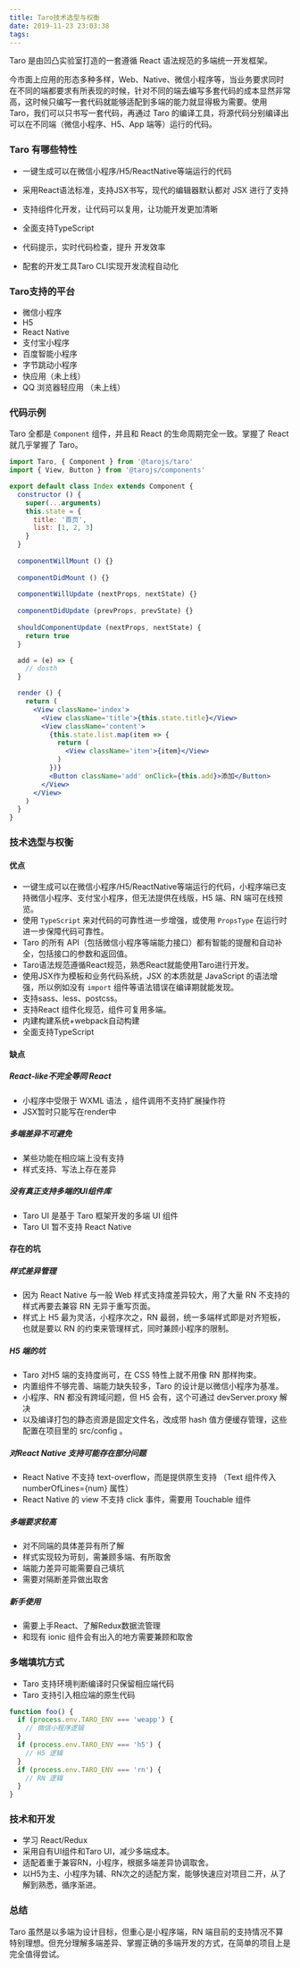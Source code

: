 ```yaml
---
title: Taro技术选型与权衡
date: 2019-11-23 23:03:38
tags:
---
```



Taro 是由凹凸实验室打造的一套遵循 React 语法规范的多端统一开发框架。

今市面上应用的形态多种多样，Web、Native、微信小程序等，当业务要求同时在不同的端都要求有所表现的时候，针对不同的端去编写多套代码的成本显然非常高，这时候只编写一套代码就能够适配到多端的能力就显得极为需要。使用 Taro，我们可以只书写一套代码，再通过 Taro 的编译工具，将源代码分别编译出可以在不同端（微信小程序、H5、App 端等）运行的代码。

### Taro 有哪些特性

- 一键生成可以在微信小程序/H5/ReactNative等端运行的代码

- 采用React语法标准，支持JSX书写，现代的编辑器默认都对 JSX 进行了支持 

- 支持组件化开发，让代码可以复用，让功能开发更加清晰
- 全面支持TypeScript
- 代码提示，实时代码检查，提升 开发效率
- 配套的开发工具Taro CLI实现开发流程自动化

### Taro支持的平台

- 微信小程序
- H5 
- React Native 
- 支付宝小程序 
- 百度智能小程序 
- 字节跳动小程序 
- 快应用（未上线）
- QQ 浏览器轻应用 （未上线）

### 代码示例

Taro 全都是 `Component` 组件，并且和 React 的生命周期完全一致。掌握了 React 就几乎掌握了 Taro。

```jsx
import Taro, { Component } from '@tarojs/taro'
import { View, Button } from '@tarojs/components'

export default class Index extends Component {
  constructor () {
    super(...arguments)
    this.state = {
      title: '首页',
      list: [1, 2, 3]
    }
  }
  
  componentWillMount () {}
  
  componentDidMount () {}
  
  componentWillUpdate (nextProps, nextState) {}
  
  componentDidUpdate (prevProps, prevState) {}
  
  shouldComponentUpdate (nextProps, nextState) {
    return true
  }

  add = (e) => {
    // dosth
  }

  render () {
    return (
      <View className='index'>
        <View className='title'>{this.state.title}</View>
        <View className='content'>
          {this.state.list.map(item => {
            return (
              <View className='item'>{item}</View>
            )
          })}
          <Button className='add' onClick={this.add}>添加</Button>
        </View>
      </View>
    )
  }
}
```

### 技术选型与权衡

#### 优点

- 一键生成可以在微信小程序/H5/ReactNative等端运行的代码，小程序端已支持微信小程序、支付宝小程序，但无法提供在线版，H5 端、RN 端可在线预览。
- 使用 `TypeScript` 来对代码的可靠性进一步增强，或使用 `PropsType` 在运行时进一步保障代码可靠性。 
- Taro 的所有 API（包括微信小程序等端能力接口）都有智能的提醒和自动补全，包括接口的参数和返回值。 
- Taro语法规范遵循React规范，熟悉React就能使用Taro进行开发。
- 使用JSX作为模板和业务代码系统，JSX 的本质就是 JavaScript 的语法增强，所以例如没有 `import` 组件等语法错误在编译期就能发现。
- 支持sass、less、postcss。
- 支持React 组件化规范，组件可复用多端。
- 内建构建系统+webpack自动构建
- 全面支持TypeScript

#### 缺点

##### React-like不完全等同 React 

- 小程序中受限于 WXML 语法 ，组件调用不支持扩展操作符
- JSX暂时只能写在render中

##### 多端差异不可避免

- 某些功能在相应端上没有支持 
- 样式支持、写法上存在差异 

##### 没有真正支持多端的UI组件库

- Taro UI 是基于 Taro 框架开发的多端 UI 组件 
- Taro UI 暂不支持 React Native 

#### 存在的坑

##### 样式差异管理

- 因为 React Native 与一般 Web 样式支持度差异较大，用了大量 RN 不支持的样式再要去兼容 RN 无异于重写页面。
- 样式上 H5 最为灵活，小程序次之，RN 最弱，统一多端样式即是对齐短板，也就是要以 RN 的约束来管理样式，同时兼顾小程序的限制。

##### H5 端的坑

- Taro 对H5 端的支持度尚可，在 CSS 特性上就不用像 RN 那样拘束。
- 内置组件不够完善、端能力缺失较多，Taro 的设计是以微信小程序为基准。
- 小程序、RN 都没有跨域问题，但 H5 会有，这个可通过 devServer.proxy 解决
- 以及编译打包的静态资源是固定文件名，改成带 hash 值方便缓存管理，这些配置在项目里的 src/config 。

##### 对React Native 支持可能存在部分问题

- React Native 不支持 text-overflow，而是提供原生支持 （Text 组件传入 numberOfLines={num} 属性） 
- React Native 的 view 不支持 click 事件，需要用 Touchable 组件 

##### 多端要求较高 

- 对不同端的具体差异有所了解 
- 样式实现较为苛刻，需兼顾多端、有所取舍 
- 端能力差异可能需要自己填坑 
- 需要对隔断差异做出取舍

##### 新手使用

- 需要上手React、了解Redux数据流管理
- 和现有 ionic 组件会有出入的地方需要兼顾和取舍

### 多端填坑方式 

- Taro 支持环境判断编译时只保留相应端代码 
- Taro 支持引入相应端的原生代码 

```js
function foo() {
  if (process.env.TARO_ENV === 'weapp') {
    // 微信小程序逻辑
  }
  if (process.env.TARO_ENV === 'h5') {
    // H5 逻辑
  }
  if (process.env.TARO_ENV === 'rn') {
    // RN 逻辑
  }
}
```

### 技术和开发

- 学习 React/Redux
- 采用自有UI组件和Taro UI，减少多端成本。
- 适配着重于兼容RN，小程序，根据多端差异协调取舍。
- 以H5为主、小程序为辅、RN次之的适配方案，能够快速应对项目二开，从了解到熟悉，循序渐进。

### 总结

Taro 虽然是以多端为设计目标，但重心是小程序端，RN 端目前的支持情况不算特别理想。但充分理解多端差异、掌握正确的多端开发的方式，在简单的项目上是完全值得尝试。 
